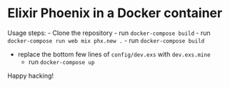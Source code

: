 # Elixir Phoenix in a Docker container

Usage steps:
	- Clone the repository
	- run `docker-compose build`
	- run `docker-compose run web mix phx.new .`
	- run `docker-compose build`
  - replace the bottom few lines of `config/dev.exs` with `dev.exs.mine`
	- run `docker-compose up`

Happy hacking!
